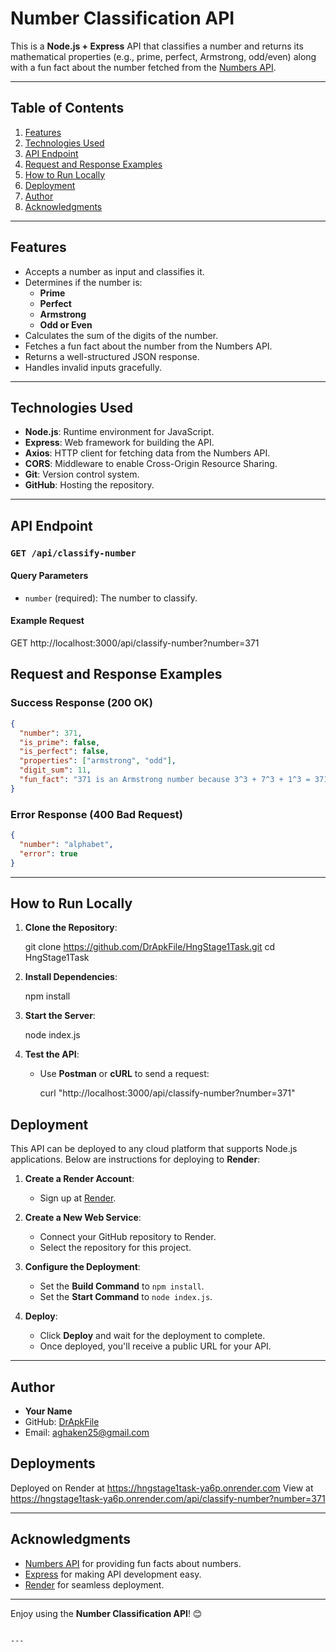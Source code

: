 # Number Classification API

This is a **Node.js + Express** API that classifies a number and returns its mathematical properties (e.g., prime, perfect, Armstrong, odd/even) along with a fun fact about the number fetched from the [Numbers API](http://numbersapi.com/).

---

## Table of Contents
1. [Features](#features)
2. [Technologies Used](#technologies-used)
3. [API Endpoint](#api-endpoint)
4. [Request and Response Examples](#request-and-response-examples)
5. [How to Run Locally](#how-to-run-locally)
6. [Deployment](#deployment)
7. [Author](#author)
8. [Acknowledgments](#acknowledgments)

---

## Features
- Accepts a number as input and classifies it.
- Determines if the number is:
  - **Prime**
  - **Perfect**
  - **Armstrong**
  - **Odd or Even**
- Calculates the sum of the digits of the number.
- Fetches a fun fact about the number from the Numbers API.
- Returns a well-structured JSON response.
- Handles invalid inputs gracefully.

---

## Technologies Used
- **Node.js**: Runtime environment for JavaScript.
- **Express**: Web framework for building the API.
- **Axios**: HTTP client for fetching data from the Numbers API.
- **CORS**: Middleware to enable Cross-Origin Resource Sharing.
- **Git**: Version control system.
- **GitHub**: Hosting the repository.

---

## API Endpoint
### `GET /api/classify-number`
#### Query Parameters
- `number` (required): The number to classify.

#### Example Request

GET http://localhost:3000/api/classify-number?number=371




## Request and Response Examples
### Success Response (200 OK)
```json
{
  "number": 371,
  "is_prime": false,
  "is_perfect": false,
  "properties": ["armstrong", "odd"],
  "digit_sum": 11,
  "fun_fact": "371 is an Armstrong number because 3^3 + 7^3 + 1^3 = 371"
}
```

### Error Response (400 Bad Request)
```json
{
  "number": "alphabet",
  "error": true
}
```

---

## How to Run Locally
1. **Clone the Repository**:
   
   git clone https://github.com/DrApkFile/HngStage1Task.git
   cd HngStage1Task


2. **Install Dependencies**:
   
   npm install
  

3. **Start the Server**:
   
   node index.js
   

4. **Test the API**:
   - Use **Postman** or **cURL** to send a request:

     curl "http://localhost:3000/api/classify-number?number=371"
     

## Deployment
This API can be deployed to any cloud platform that supports Node.js applications. Below are instructions for deploying to **Render**:

1. **Create a Render Account**:
   - Sign up at [Render](https://render.com/).

2. **Create a New Web Service**:
   - Connect your GitHub repository to Render.
   - Select the repository for this project.

3. **Configure the Deployment**:
   - Set the **Build Command** to `npm install`.
   - Set the **Start Command** to `node index.js`.

4. **Deploy**:
   - Click **Deploy** and wait for the deployment to complete.
   - Once deployed, you'll receive a public URL for your API.

---


## Author
- **Your Name**
- GitHub: [DrApkFile](https://github.com/DrApkFile)
- Email: aghaken25@gmail.com


## Deployments
Deployed on Render at https://hngstage1task-ya6p.onrender.com
View at  https://hngstage1task-ya6p.onrender.com/api/classify-number?number=371

---

## Acknowledgments
- [Numbers API](http://numbersapi.com/) for providing fun facts about numbers.
- [Express](https://expressjs.com/) for making API development easy.
- [Render](https://render.com/) for seamless deployment.

---

Enjoy using the **Number Classification API**! 😊
```

---

